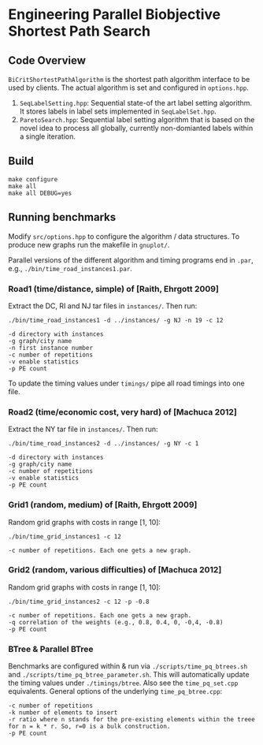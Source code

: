 # Engineering Parallel Biobjective Shortest Path Search

## Code Overview

`BiCritShortestPathAlgorithm` is the shortest path algorithm interface to be used by clients. The actual algorithm is set and configured in `options.hpp`.

1. `SeqLabelSetting.hpp`: Sequential state-of the art label setting algorithm. It stores labels in label sets implemented in `SeqLabelSet.hpp`.
2. `ParetoSearch.hpp`: Sequential label setting algorithm that is based on the novel idea to process all globally, currently non-domianted labels within a single iteration.

## Build
  
    make configure
    make all
    make all DEBUG=yes

## Running benchmarks
Modify `src/options.hpp` to configure the algorithm / data structures. To produce new graphs run the makefile in `gnuplot/`.

Parallel versions of the different algorithm and timing programs end in `.par`, e.g., `./bin/time_road_instances1.par`.

### Road1 (time/distance, simple) of [Raith, Ehrgott 2009]
Extract the DC, RI and NJ tar files in `instances/`. Then run:

    ./bin/time_road_instances1 -d ../instances/ -g NJ -n 19 -c 12

    -d directory with instances
    -g graph/city name
    -n first instance number
    -c number of repetitions
    -v enable statistics
    -p PE count

To update the timing values under `timings/` pipe all road timings into one file.

### Road2 (time/economic cost, very hard) of [Machuca 2012]
Extract the NY tar file in `instances/`. Then run:

    ./bin/time_road_instances2 -d ../instances/ -g NY -c 1

    -d directory with instances
    -g graph/city name
    -c number of repetitions
    -v enable statistics
    -p PE count

### Grid1 (random, medium) of [Raith, Ehrgott 2009]
Random grid graphs with costs in range [1, 10]:
  
    ./bin/time_grid_instances1 -c 12

    -c number of repetitions. Each one gets a new graph.

### Grid2 (random, various difficulties) of [Machuca 2012]
Random grid graphs with costs in range [1, 10]:
  
    ./bin/time_grid_instances2 -c 12 -p -0.8

    -c number of repetitions. Each one gets a new graph.
    -q correlation of the weights (e.g., 0.8, 0.4, 0, -0,4, -0.8)
    -p PE count

### BTree & Parallel BTree
Benchmarks are configured within & run via `./scripts/time_pq_btrees.sh` and `./scripts/time_pq_btree_parameter.sh`. This will automatically update the timing values under `./timings/btree`. Also see the `time_pq_set.cpp` equivalents.
General options of the underlying `time_pq_btree.cpp`:

    -c number of repetitions
    -k number of elements to insert
    -r ratio where n stands for the pre-existing elements within the treee for n = k * r. So, r=0 is a bulk construction.
    -p PE count